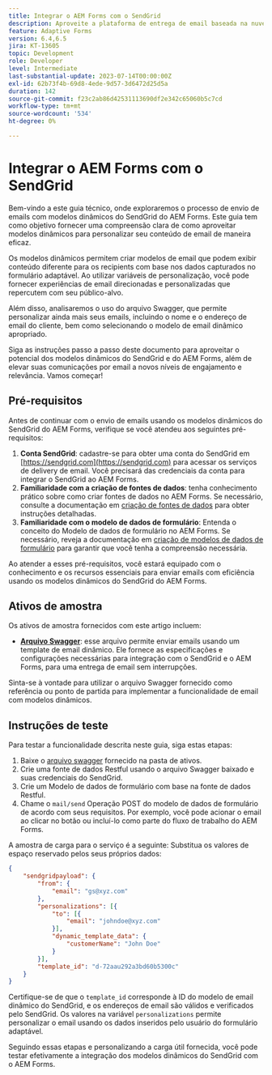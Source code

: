 ```yaml
---
title: Integrar o AEM Forms com o SendGrid
description: Aproveite a plataforma de entrega de email baseada na nuvem do SengGrid usando o AEM Forms.
feature: Adaptive Forms
version: 6.4,6.5
jira: KT-13605
topic: Development
role: Developer
level: Intermediate
last-substantial-update: 2023-07-14T00:00:00Z
exl-id: 62b73f4b-69d8-4ede-9d57-3d6472d25d5a
duration: 142
source-git-commit: f23c2ab86d42531113690df2e342c65060b5c7cd
workflow-type: tm+mt
source-wordcount: '534'
ht-degree: 0%

---
```


# Integrar o AEM Forms com o SendGrid

Bem-vindo a este guia técnico, onde exploraremos o processo de envio de emails com modelos dinâmicos do SendGrid do AEM Forms. Este guia tem como objetivo fornecer uma compreensão clara de como aproveitar modelos dinâmicos para personalizar seu conteúdo de email de maneira eficaz.

Os modelos dinâmicos permitem criar modelos de email que podem exibir conteúdo diferente para os recipients com base nos dados capturados no formulário adaptável. Ao utilizar variáveis de personalização, você pode fornecer experiências de email direcionadas e personalizadas que repercutem com seu público-alvo.

Além disso, analisaremos o uso do arquivo Swagger, que permite personalizar ainda mais seus emails, incluindo o nome e o endereço de email do cliente, bem como selecionando o modelo de email dinâmico apropriado.

Siga as instruções passo a passo deste documento para aproveitar o potencial dos modelos dinâmicos do SendGrid e do AEM Forms, além de elevar suas comunicações por email a novos níveis de engajamento e relevância. Vamos começar!

## Pré-requisitos

Antes de continuar com o envio de emails usando os modelos dinâmicos do SendGrid do AEM Forms, verifique se você atendeu aos seguintes pré-requisitos:

1. **Conta SendGrid**: cadastre-se para obter uma conta do SendGrid em [https://sendgrid.com](https://sendgrid.com) para acessar os serviços de delivery de email. Você precisará das credenciais da conta para integrar o SendGrid ao AEM Forms.
1. **Familiaridade com a criação de fontes de dados**: tenha conhecimento prático sobre como criar fontes de dados no AEM Forms. Se necessário, consulte a documentação em [criação de fontes de dados](https://experienceleague.adobe.com/docs/experience-manager-learn/forms/ic-web-channel-tutorial/parttwo.html) para obter instruções detalhadas.
1. **Familiaridade com o modelo de dados de formulário**: Entenda o conceito do Modelo de dados de formulário no AEM Forms. Se necessário, reveja a documentação em [criação de modelos de dados de formulário](https://experienceleague.adobe.com/docs/experience-manager-65/forms/form-data-model/create-form-data-models.html) para garantir que você tenha a compreensão necessária.

Ao atender a esses pré-requisitos, você estará equipado com o conhecimento e os recursos essenciais para enviar emails com eficiência usando os modelos dinâmicos do SendGrid do AEM Forms.

## Ativos de amostra

Os ativos de amostra fornecidos com este artigo incluem:

* **[Arquivo Swagger](assets/SendGridWithDynamicTemplate.yaml)**: esse arquivo permite enviar emails usando um template de email dinâmico. Ele fornece as especificações e configurações necessárias para integração com o SendGrid e o AEM Forms, para uma entrega de email sem interrupções.

Sinta-se à vontade para utilizar o arquivo Swagger fornecido como referência ou ponto de partida para implementar a funcionalidade de email com modelos dinâmicos.

## Instruções de teste

Para testar a funcionalidade descrita neste guia, siga estas etapas:

1. Baixe o [arquivo swagger](assets/SendGridWithDynamicTemplate.yaml) fornecido na pasta de ativos.
2. Crie uma fonte de dados Restful usando o arquivo Swagger baixado e suas credenciais do SendGrid.
3. Crie um Modelo de dados de formulário com base na fonte de dados Restful.
4. Chame o `mail/send` Operação POST do modelo de dados de formulário de acordo com seus requisitos. Por exemplo, você pode acionar o email ao clicar no botão ou incluí-lo como parte do fluxo de trabalho do AEM Forms.

A amostra de carga para o serviço é a seguinte: Substitua os valores de espaço reservado pelos seus próprios dados:

```json
{
    "sendgridpayload": {
        "from": {
            "email": "gs@xyz.com"
        },
        "personalizations": [{
            "to": [{
                "email": "johndoe@xyz.com"
            }],
            "dynamic_template_data": {
                "customerName": "John Doe"
            }
        }],
        "template_id": "d-72aau292a3bd60b5300c"
    }
}
```

Certifique-se de que o `template_id` corresponde à ID do modelo de email dinâmico do SendGrid, e os endereços de email são válidos e verificados pelo SendGrid. Os valores na variável `personalizations` permite personalizar o email usando os dados inseridos pelo usuário do formulário adaptável.

Seguindo essas etapas e personalizando a carga útil fornecida, você pode testar efetivamente a integração dos modelos dinâmicos do SendGrid com o AEM Forms.

